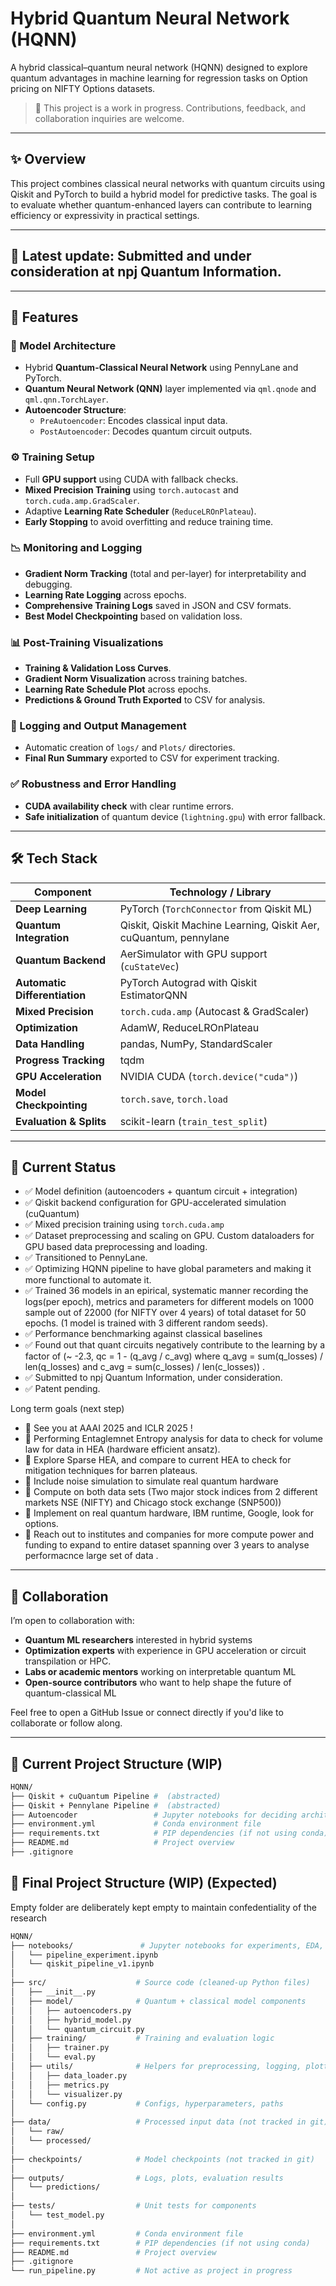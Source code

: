 # Hybrid Quantum Neural Network (HQNN)

A hybrid classical–quantum neural network (HQNN) designed to explore quantum advantages in machine learning for regression tasks on Option pricing on NIFTY  Options datasets.

> 🚧 This project is a work in progress. Contributions, feedback, and collaboration inquiries are welcome.

---

## ✨ Overview

This project combines classical neural networks with quantum circuits using Qiskit and PyTorch to build a hybrid model for predictive tasks. The goal is to evaluate whether quantum-enhanced layers can contribute to learning efficiency or expressivity in practical settings.

---
## 📌 Latest update: Submitted and under consideration at npj Quantum Information.

---

## 🚀 Features

### 🧠 Model Architecture
- Hybrid **Quantum-Classical Neural Network** using PennyLane and PyTorch.
- **Quantum Neural Network (QNN)** layer implemented via `qml.qnode` and `qml.qnn.TorchLayer`.
- **Autoencoder Structure**:
  - `PreAutoencoder`: Encodes classical input data.
  - `PostAutoencoder`: Decodes quantum circuit outputs.

### ⚙️ Training Setup
- Full **GPU support** using CUDA with fallback checks.
- **Mixed Precision Training** using `torch.autocast` and `torch.cuda.amp.GradScaler`.
- Adaptive **Learning Rate Scheduler** (`ReduceLROnPlateau`).
- **Early Stopping** to avoid overfitting and reduce training time.

### 📉 Monitoring and Logging
- **Gradient Norm Tracking** (total and per-layer) for interpretability and debugging.
- **Learning Rate Logging** across epochs.
- **Comprehensive Training Logs** saved in JSON and CSV formats.
- **Best Model Checkpointing** based on validation loss.

### 📊 Post-Training Visualizations
- **Training & Validation Loss Curves**.
- **Gradient Norm Visualization** across training batches.
- **Learning Rate Schedule Plot** across epochs.
- **Predictions & Ground Truth Exported** to CSV for analysis.

### 🧾 Logging and Output Management
- Automatic creation of `logs/` and `Plots/` directories.
- **Final Run Summary** exported to CSV for experiment tracking.

### ✅ Robustness and Error Handling
- **CUDA availability check** with clear runtime errors.
- **Safe initialization** of quantum device (`lightning.gpu`) with error fallback.


---

## 🛠 Tech Stack

| **Component**             | **Technology / Library**                                |
|---------------------------|----------------------------------------------------------|
| **Deep Learning**         | PyTorch (`TorchConnector` from Qiskit ML)               |
| **Quantum Integration**   | Qiskit, Qiskit Machine Learning, Qiskit Aer, cuQuantum, pennylane   |
| **Quantum Backend**       | AerSimulator with GPU support (`cuStateVec`)            |
| **Automatic Differentiation** | PyTorch Autograd with Qiskit EstimatorQNN        |
| **Mixed Precision**       | `torch.cuda.amp` (Autocast & GradScaler)                |
| **Optimization**          | AdamW, ReduceLROnPlateau                                 |
| **Data Handling**         | pandas, NumPy, StandardScaler                            |
| **Progress Tracking**     | tqdm                                                     |
| **GPU Acceleration**      | NVIDIA CUDA (`torch.device("cuda")`)                    |
| **Model Checkpointing**   | `torch.save`, `torch.load`                              |
| **Evaluation & Splits**   | scikit-learn (`train_test_split`)                       |


---

## 🔧 Current Status

- ✅ Model definition (autoencoders + quantum circuit + integration)
- ✅ Qiskit backend configuration for GPU-accelerated simulation (cuQuantum)
- ✅ Mixed precision training using `torch.cuda.amp`
- ✅ Dataset preprocessing and scaling on GPU. Custom dataloaders for GPU based data preprocessing and loading.
- ✅ Transitioned to PennyLane.
- ✅ Optimizing HQNN pipeline to have global parameters and making it more functional to automate it.
- ✅ Trained 36 models in an epirical, systematic manner recording the logs(per epoch), metrics and parameters for different models on 1000 sample out of 22000 (for NIFTY over 4 years) of total dataset for 50 epochs. (1 model is trained with 3 different random seeds). 
- ✅ Performance benchmarking against classical baselines
- ✅ Found out that quant circuits negatively contribute to the learning by a factor of (~ -2.3, qc = 1 - (q_avg / c_avg) where q_avg = sum(q_losses) / len(q_losses) and c_avg = sum(c_losses) / len(c_losses)) .
- ✅ Submitted to npj Quantum Information, under consideration.
- ✅ Patent pending.
 
Long term goals (next step)
- 🚧 See you at AAAI 2025 and ICLR 2025 !
- 🚧 Performing Entaglemnet Entropy analysis for data to check for volume law for data in HEA (hardware efficient ansatz). 
- 🚧 Explore Sparse HEA, and compare to current HEA to check for mitigation techniques for barren plateaus. 
- 🚧 Include noise simulation to simulate real quantum hardware
- 🚧 Compute on both data sets (Two major stock indices from 2 different markets NSE (NIFTY) and Chicago stock exchange (SNP500))
- 🚧 Implement on real quantum hardware, IBM runtime, Google, look for options.
- 🚧 Reach out to institutes and companies for more compute power and funding to expand to entire dataset spanning over 3 years to analyse performacnce large set of data .
---

## 💬 Collaboration

I’m open to collaboration with:

- **Quantum ML researchers** interested in hybrid systems
- **Optimization experts** with experience in GPU acceleration or circuit transpilation or HPC.
- **Labs or academic mentors** working on interpretable quantum ML
- **Open-source contributors** who want to help shape the future of quantum-classical ML

Feel free to open a GitHub Issue or connect directly if you'd like to collaborate or follow along.

---
## 📁 Current Project Structure (WIP) 

```bash
HQNN/
├── Qiskit + cuQuantum Pipeline #  (abstracted)
├── Qiskit + Pennylane Pipeline #  (abstracted)
├── Autoencoder                 # Jupyter notebooks for deciding architecture of classical pre and post encoders
├── environment.yml             # Conda environment file
├── requirements.txt            # PIP dependencies (if not using conda)
├── README.md                   # Project overview
├── .gitignore
```
## 📁 Final Project Structure (WIP) (Expected)

Empty folder are deliberately kept empty to maintain confedentiality of the research

```bash
HQNN/
├── notebooks/               # Jupyter notebooks for experiments, EDA, prototyping
│   └── pipeline_experiment.ipynb
│   └── qiskit_pipeline_v1.ipynb
│
├── src/                    # Source code (cleaned-up Python files)
│   ├── __init__.py
│   ├── model/              # Quantum + classical model components
│   │   ├── autoencoders.py
│   │   ├── hybrid_model.py
│   │   └── quantum_circuit.py
│   ├── training/           # Training and evaluation logic
│   │   ├── trainer.py
│   │   └── eval.py
│   ├── utils/              # Helpers for preprocessing, logging, plotting
│   │   ├── data_loader.py
│   │   ├── metrics.py
│   │   └── visualizer.py
│   └── config.py           # Configs, hyperparameters, paths
│
├── data/                   # Processed input data (not tracked in git)
│   └── raw/            
│   └── processed/
│
├── checkpoints/            # Model checkpoints (not tracked in git)
│
├── outputs/                # Logs, plots, evaluation results
│   └── predictions/
│
├── tests/                  # Unit tests for components
│   └── test_model.py
│
├── environment.yml         # Conda environment file
├── requirements.txt        # PIP dependencies (if not using conda)
├── README.md               # Project overview
├── .gitignore
└── run_pipeline.py         # Not active as project in progress


